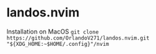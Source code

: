 # landos.nvim

Installation on MacOS
`git clone https://github.com/OrlandoV271/landos.nvim.git "${XDG_HOME:~$HOME/.config}"/nvim`
